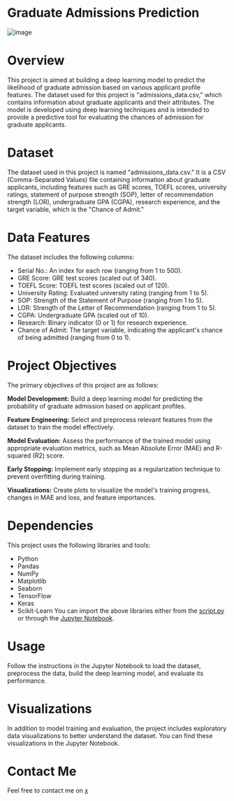 # Graduate Admissions Prediction
![image](https://github.com/RediZypce/Graduate-Admissions-Prediction/assets/109640560/62b972fb-f9be-46a9-aa26-bb5a5bfdf92a)

# Overview
This project is aimed at building a deep learning model to predict the likelihood of graduate admission based on various applicant profile features. The dataset used for this project is "admissions_data.csv," which contains information about graduate applicants and their attributes. The model is developed using deep learning techniques and is intended to provide a predictive tool for evaluating the chances of admission for graduate applicants.

# Dataset
The dataset used in this project is named "admissions_data.csv." It is a CSV (Comma-Separated Values) file containing information about graduate applicants, including features such as GRE scores, TOEFL scores, university ratings, statement of purpose strength (SOP), letter of recommendation strength (LOR), undergraduate GPA (CGPA), research experience, and the target variable, which is the "Chance of Admit."

# Data Features
The dataset includes the following columns:

* Serial No.: An index for each row (ranging from 1 to 500).
* GRE Score: GRE test scores (scaled out of 340).
* TOEFL Score: TOEFL test scores (scaled out of 120).
* University Rating: Evaluated university rating (ranging from 1 to 5).
* SOP: Strength of the Statement of Purpose (ranging from 1 to 5).
* LOR: Strength of the Letter of Recommendation (ranging from 1 to 5).
* CGPA: Undergraduate GPA (scaled out of 10).
* Research: Binary indicator (0 or 1) for research experience.
* Chance of Admit: The target variable, indicating the applicant's chance of being admitted (ranging from 0 to 1).

# Project Objectives
The primary objectives of this project are as follows:

__Model Development:__ Build a deep learning model for predicting the probability of graduate admission based on applicant profiles.

__Feature Engineering:__ Select and preprocess relevant features from the dataset to train the model effectively.

__Model Evaluation:__ Assess the performance of the trained model using appropriate evaluation metrics, such as Mean Absolute Error (MAE) and R-squared (R2) score.

__Early Stopping:__ Implement early stopping as a regularization technique to prevent overfitting during training.

__Visualizations:__ Create plots to visualize the model's training progress, changes in MAE and loss, and feature importances.

# Dependencies
This project uses the following libraries and tools:

* Python
* Pandas
* NumPy
* Matplotlib
* Seaborn
* TensorFlow
* Keras
* Scikit-Learn
You can import the above libraries either from the [script.py](script.py) or through the [Jupyter Notebook](Graduate_Admissions_Prediction.ipynb).

# Usage
Follow the instructions in the Jupyter Notebook to load the dataset, preprocess the data, build the deep learning model, and evaluate its performance.

# Visualizations
In addition to model training and evaluation, the project includes exploratory data visualizations to better understand the dataset. You can find these visualizations in the Jupyter Notebook.

# Contact Me
Feel free to contact me on [x](https://twitter.com/RediZypce)
